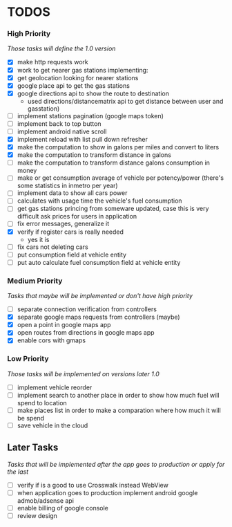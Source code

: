 # TODOS

### High Priority
*Those tasks will define the 1.0 version*

- [x] make http requests work
- [x] work to get nearer gas stations implementing:
 - [x] get geolocation looking for nearer stations
 - [x] google place api to get the gas stations
 - [x] google directions api to show the route to destination
   - used directions/distancematrix api to get distance between user and gasstation)
- [ ] implement stations pagination (google maps token)
- [ ] implement back to top button
- [ ] implement android native scroll
- [x] implement reload with list pull down refresher
- [x] make the computation to show in galons per miles and convert to liters
- [x] make the computation to transform distance in galons
- [ ] make the computation to transform distance galons consumption in money
- [ ] make or get consumption average of vehicle per potency/power (there's some statistics in inmetro per year)
- [ ] implement data to show all cars power
- [ ] calculates with usage time the vehicle's fuel consumption
- [ ] get gas stations princing from someware updated, case this is very difficult ask prices for users in application
- [ ] fix error messages, generalize it
- [x] verify if register cars is really needed
    - yes it is
- [ ] fix cars not deleting cars
- [ ] put consumption field at vehicle entity
- [ ] put auto calculate fuel consumption field at vehicle entity

### Medium Priority
*Tasks that maybe will be implemented or don't have high priority*

- [ ] separate connection verification from controllers
- [x] separate google maps requests from controllers (maybe)
- [x] open a point in google maps app
- [x] open routes from directions in google maps app
- [x] enable cors with gmaps

### Low Priority
*Those tasks will be implemented on versions later 1.0*

- [ ] implement vehicle reorder
- [ ] implement search to another place in order to show how much fuel will spend to location
- [ ] make places list in order to make a comparation where how much it will be spend
- [ ] save vehicle in the cloud

## Later Tasks
*Tasks that will be implemented after the app goes to production or apply for the last*

- [ ] verify if is a good to use Crosswalk instead WebView
- [ ] when application goes to production implement android google admob/adsense api
- [ ] enable billing of google console
- [ ] review design
